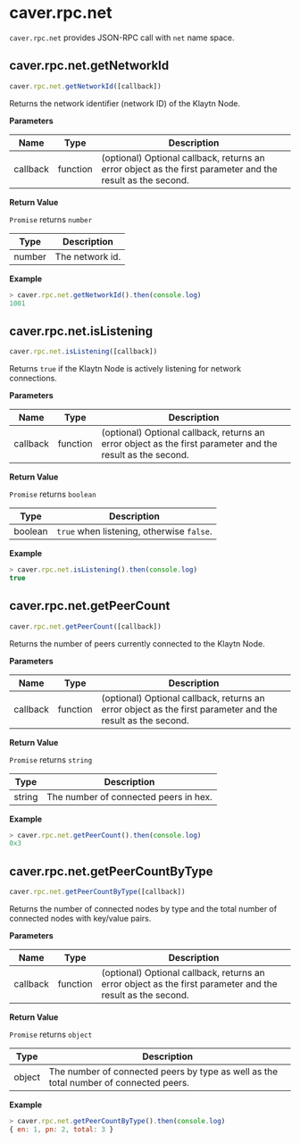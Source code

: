 # caver.rpc.net <a id="caver-rpc-net"></a>

`caver.rpc.net` provides JSON-RPC call with `net` name space.

## caver.rpc.net.getNetworkId <a id="caver-rpc-net-getnetworkid"></a>

```javascript
caver.rpc.net.getNetworkId([callback])
```

Returns the network identifier (network ID) of the Klaytn Node.

**Parameters**

| Name     | Type     | Description                                                                                                                   |
| -------- | -------- | ----------------------------------------------------------------------------------------------------------------------------- |
| callback | function | (optional) Optional callback, returns an error object as the first parameter and the result as the second. |

**Return Value**

`Promise` returns `number`

| Type   | Description     |
| ------ | --------------- |
| number | The network id. |

**Example**

```javascript
> caver.rpc.net.getNetworkId().then(console.log)
1001
```

## caver.rpc.net.isListening <a id="caver-rpc-net-islistening"></a>

```javascript
caver.rpc.net.isListening([callback])
```

Returns `true` if the Klaytn Node is actively listening for network connections.

**Parameters**

| Name     | Type     | Description                                                                                                                   |
| -------- | -------- | ----------------------------------------------------------------------------------------------------------------------------- |
| callback | function | (optional) Optional callback, returns an error object as the first parameter and the result as the second. |

**Return Value**

`Promise` returns `boolean`

| Type    | Description                               |
| ------- | ----------------------------------------- |
| boolean | `true` when listening, otherwise `false`. |

**Example**

```javascript
> caver.rpc.net.isListening().then(console.log)
true
```

## caver.rpc.net.getPeerCount <a id="caver-rpc-net-getpeercount"></a>

```javascript
caver.rpc.net.getPeerCount([callback])
```

Returns the number of peers currently connected to the Klaytn Node.

**Parameters**

| Name     | Type     | Description                                                                                                                   |
| -------- | -------- | ----------------------------------------------------------------------------------------------------------------------------- |
| callback | function | (optional) Optional callback, returns an error object as the first parameter and the result as the second. |

**Return Value**

`Promise` returns `string`

| Type   | Description                           |
| ------ | ------------------------------------- |
| string | The number of connected peers in hex. |

**Example**

```javascript
> caver.rpc.net.getPeerCount().then(console.log)
0x3
```

## caver.rpc.net.getPeerCountByType <a id="caver-rpc-net-getpeercountbytype"></a>

```javascript
caver.rpc.net.getPeerCountByType([callback])
```

Returns the number of connected nodes by type and the total number of connected nodes with key/value pairs.

**Parameters**

| Name     | Type     | Description                                                                                                                   |
| -------- | -------- | ----------------------------------------------------------------------------------------------------------------------------- |
| callback | function | (optional) Optional callback, returns an error object as the first parameter and the result as the second. |

**Return Value**

`Promise` returns `object`

| Type   | Description                                                                           |
| ------ | ------------------------------------------------------------------------------------- |
| object | The number of connected peers by type as well as the total number of connected peers. |

**Example**

```javascript
> caver.rpc.net.getPeerCountByType().then(console.log)
{ en: 1, pn: 2, total: 3 }
```
